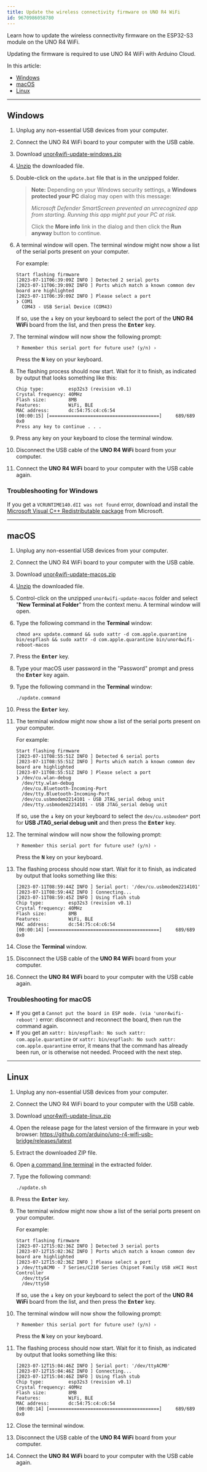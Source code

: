 ```yaml
---
title: Update the wireless connectivity firmware on UNO R4 WiFi
id: 9670986058780
---
```


Learn how to update the wireless connectivity firmware on the ESP32-S3 module on the UNO R4 WiFi.

Updating the firmware is required to use UNO R4 WiFi with Arduino Cloud.

In this article:

* [Windows](#windows)
* [macOS](#macos)
* [Linux](#linux)

---

<a id="windows"></a>

## Windows

1. Unplug any non-essential USB devices from your computer.
1. Connect the UNO R4 WiFi board to your computer with the USB cable.
1. Download <a class="link-download" href="https://github.com/arduino/uno-r4-wifi-usb-bridge/releases/latest/download/unor4wifi-update-windows.zip">unor4wifi-update-windows.zip</a>
1. [Unzip](https://support.microsoft.com/windows/f6dde0a7-0fec-8294-e1d3-703ed85e7ebc) the downloaded file.
1. Double-click on the `update.bat` file that is in the unzipped folder.
   > **Note:** Depending on your Windows security settings, a **Windows protected your PC** dialog may open with this message:
   >
   > _Microsoft Defender SmartScreen prevented an unrecognized app from starting. Running this app might put your PC at risk._
   >
   > Click the **More info** link in the dialog and then click the **Run anyway** button to continue.
1. A terminal window will open. The terminal window might now show a list of the serial ports present on your computer.

   For example:

   ```text
   Start flashing firmware
   [2023-07-11T06:39:09Z INFO ] Detected 2 serial ports
   [2023-07-11T06:39:09Z INFO ] Ports which match a known common dev board are highlighted
   [2023-07-11T06:39:09Z INFO ] Please select a port
   ❯ COM1
     COM43 - USB Serial Device (COM43)
   ```

   If so, use the <kbd>**↓**</kbd> key on your keyboard to select the port of the **UNO R4 WiFi** board from the list, and then press the <kbd>**Enter**</kbd> key.
1. The terminal window will now show the following prompt:

   ```text
   ? Remember this serial port for future use? (y/n) ›
   ```

   Press the <kbd>**N**</kbd> key on your keyboard.
1. The flashing process should now start. Wait for it to finish, as indicated by output that looks something like this:

   ```text
   Chip type:         esp32s3 (revision v0.1)
   Crystal frequency: 40MHz
   Flash size:        8MB
   Features:          WiFi, BLE
   MAC address:       dc:54:75:c4:c6:54
   [00:00:15] [========================================]     689/689     0x0
   Press any key to continue . . .
   ```

1. Press any key on your keyboard to close the terminal window.
1. Disconnect the USB cable of the **UNO R4 WiFi** board from your computer.
1. Connect the **UNO R4 WiFi** board to your computer with the USB cable again.

### Troubleshooting for Windows

If you get a `VCRUNTIME140.dII was not found` error, download and install the <a class="link-top-right" href="https://learn.microsoft.com/en-us/cpp/windows/latest-supported-vc-redist?view=msvc-170#visual-studio-2015-2017-2019-and-2022">Microsoft Visual C++ Redistributable package</a> from Microsoft.

---

<a id="macos"></a>

## macOS

1. Unplug any non-essential USB devices from your computer.
1. Connect the UNO R4 WiFi board to your computer with the USB cable.
1. Download <a class="link-download" href="https://github.com/arduino/uno-r4-wifi-usb-bridge/releases/latest/download/unor4wifi-update-macos.zip">unor4wifi-update-macos.zip</a>
1. [Unzip](https://support.apple.com/en-ca/guide/mac-help/mchlp2528/mac) the downloaded file.
1. Control-click on the unzipped `unor4wifi-update-macos` folder and select "**New Terminal at Folder**" from the context menu. A terminal window will open.
1. Type the following command in the **Terminal** window:

   ```text
   chmod a+x update.command && sudo xattr -d com.apple.quarantine bin/espflash && sudo xattr -d com.apple.quarantine bin/unor4wifi-reboot-macos
   ```

1. Press the <kbd>**Enter**</kbd> key.
1. Type your macOS user password in the "Password" prompt and press the <kbd>**Enter**</kbd> key again.
1. Type the following command in the **Terminal** window:

   ```text
   ./update.command
   ```

1. Press the <kbd>**Enter**</kbd> key.
1. The terminal window might now show a list of the serial ports present on your computer.

   For example:

   ```text
   Start flashing firmware
   [2023-07-11T08:55:51Z INFO ] Detected 6 serial ports
   [2023-07-11T08:55:51Z INFO ] Ports which match a known common dev board are highlighted
   [2023-07-11T08:55:51Z INFO ] Please select a port
   ❯ /dev/cu.wlan-debug
     /dev/tty.wlan-debug
     /dev/cu.Bluetooth-Incoming-Port
     /dev/tty.Bluetooth-Incoming-Port
     /dev/cu.usbmodem2214101 - USB JTAG_serial debug unit
     /dev/tty.usbmodem2214101 - USB JTAG_serial debug unit
   ```

   If so, use the <kbd>**↓**</kbd> key on your keyboard to select the `dev/cu.usbmodem*` port for **USB JTAG_serial debug unit** and then press the <kbd>**Enter**</kbd> key.

1. The terminal window will now show the following prompt:

   ```text
   ? Remember this serial port for future use? (y/n) ›
   ```

   Press the <kbd>**N**</kbd> key on your keyboard.
1. The flashing process should now start. Wait for it to finish, as indicated by output that looks something like this:

   ```text
   [2023-07-11T08:59:44Z INFO ] Serial port: '/dev/cu.usbmodem2214101'
   [2023-07-11T08:59:44Z INFO ] Connecting...
   [2023-07-11T08:59:45Z INFO ] Using flash stub
   Chip type:         esp32s3 (revision v0.1)
   Crystal frequency: 40MHz
   Flash size:        8MB
   Features:          WiFi, BLE
   MAC address:       dc:54:75:c4:c6:54
   [00:00:14] [========================================]     689/689     0x0
   ```

1. Close the **Terminal** window.
1. Disconnect the USB cable of the **UNO R4 WiFi** board from your computer.
1. Connect the **UNO R4 WiFi** board to your computer with the USB cable again.

### Troubleshooting for macOS

* If you get a `Cannot put the board in ESP mode. (via 'unor4wifi-reboot')` error: disconnect and reconnect the board, then run the command again.
* If you get an `xattr: bin/espflash: No such xattr: com.apple.quarantine` or `xattr: bin/espflash: No such xattr: com.apple.quarantine` error, it means that the command has already been run, or is otherwise not needed. Proceed with the next step.

---

<a id="linux"></a>

## Linux

1. Unplug any non-essential USB devices from your computer.
1. Connect the UNO R4 WiFi board to your computer with the USB cable.
1. Download <a class="link-download" href="https://github.com/arduino/uno-r4-wifi-usb-bridge/releases/latest/download/unor4wifi-update-linux.zip">unor4wifi-update-linux.zip</a>
1. Open the release page for the latest version of the firmware in your web browser:
   <https://github.com/arduino/uno-r4-wifi-usb-bridge/releases/latest>
1. Extract the downloaded ZIP file.
1. Open [a command line terminal](https://ubuntu.com/tutorials/command-line-for-beginners) in the extracted folder.
1. Type the following command:

   ```text
   ./update.sh
   ```

1. Press the <kbd>**Enter**</kbd> key.
1. The terminal window might now show a list of the serial ports present on your computer.

   For example:

   ```text
   Start flashing firmware
   [2023-07-12T15:02:36Z INFO ] Detected 3 serial ports
   [2023-07-12T15:02:36Z INFO ] Ports which match a known common dev board are highlighted
   [2023-07-12T15:02:36Z INFO ] Please select a port
   ❯ /dev/ttyACM0 - 7 Series/C210 Series Chipset Family USB xHCI Host Controller
     /dev/ttyS4
     /dev/ttyS0
   ```

   If so, use the <kbd>**↓**</kbd> key on your keyboard to select the port of the **UNO R4 WiFi** board from the list, and then press the <kbd>**Enter**</kbd> key.
1. The terminal window will now show the following prompt:

   ```text
   ? Remember this serial port for future use? (y/n) ›
   ```

   Press the <kbd>**N**</kbd> key on your keyboard.
1. The flashing process should now start. Wait for it to finish, as indicated by output that looks something like this:

   ```text
   [2023-07-12T15:04:46Z INFO ] Serial port: '/dev/ttyACM0'
   [2023-07-12T15:04:46Z INFO ] Connecting...
   [2023-07-12T15:04:46Z INFO ] Using flash stub
   Chip type:         esp32s3 (revision v0.1)
   Crystal frequency: 40MHz
   Flash size:        8MB
   Features:          WiFi, BLE
   MAC address:       dc:54:75:c4:c6:54
   [00:00:14] [========================================]     689/689     0x0
   ```

1. Close the terminal window.
1. Disconnect the USB cable of the **UNO R4 WiFi** board from your computer.
1. Connect the **UNO R4 WiFi** board to your computer with the USB cable again.

